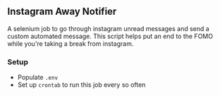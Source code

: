 ## Instagram Away Notifier
A selenium job to go through instagram unread messages and send a custom automated message. This script helps put an end to the FOMO while you're taking a break from instagram.

### Setup
* Populate `.env`
* Set up `crontab` to run this job every so often